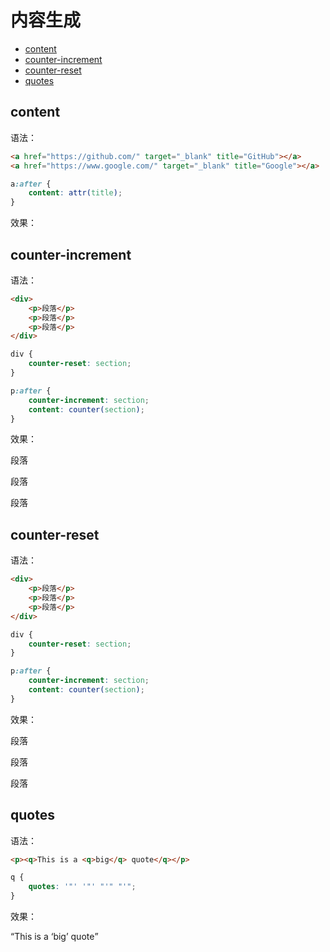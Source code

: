 # 内容生成

* [content](#content)
* [counter-increment](#counter-increment)
* [counter-reset](#counter-reset)
* [quotes](#quotes)

<link rel="stylesheet" type="text/css" href="CSS 属性.css">

## content

语法：

```html
<a href="https://github.com/" target="_blank" title="GitHub"></a>
<a href="https://www.google.com/" target="_blank" title="Google"></a>
```

```css
a:after {
    content: attr(title);
}
```

效果：

<section id="section_1">
    <a href="https://github.com/" target="_blank" title="GitHub"></a>
    <a href="https://www.google.com/" target="_blank" title="Google"></a>
</section>

## counter-increment

语法：

```html
<div>
    <p>段落</p>
    <p>段落</p>
    <p>段落</p>
</div>
```

```css
div {
    counter-reset: section;
}

p:after {
    counter-increment: section;
    content: counter(section);
}
```

效果：

<section id="section_2">
    <div>
        <p>段落</p>
        <p>段落</p>
        <p>段落</p>
    </div>
</section>

## counter-reset

语法：

```html
<div>
    <p>段落</p>
    <p>段落</p>
    <p>段落</p>
</div>
```

```css
div {
    counter-reset: section;
}

p:after {
    counter-increment: section;
    content: counter(section);
}
```

效果：

<section id="section_3">
    <div>
        <p>段落</p>
        <p>段落</p>
        <p>段落</p>
    </div>
</section>

## quotes

语法：

```html
<p><q>This is a <q>big</q> quote</q></p>
```

```css
q {
    quotes: '"' '"' "'" "'";
}
```

效果：

<section id="section_4">
    <p><q>This is a <q>big</q> quote</q></p>
</section>